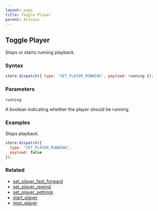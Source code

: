 ```yaml
---
layout: page
title: Toggle Player
parent: Actions
---
```


## Toggle Player

Stops or starts running playback.

### Syntax

```js
store.dispatch({ type: "SET_PLAYER_RUNNING", payload: running });
```

### Parameters

`running`

A boolean indicating whether the player should be running.

### Examples

Stops playback.

```js
store.dispatch({
  type: "SET_PLAYER_RUNNING",
  payload: false
});
```

### Related

- [set_player_fast_forward](./set_player_fast_forward.md)
- [set_player_rewind](./set_player_rewind.md)
- [set_player_settings](./set_player_settings.md)
- [start_player](./start_player.md)
- [stop_player](./stop_player.md)
